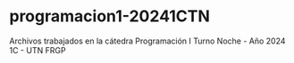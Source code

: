 # programacion1-20241CTN
Archivos trabajados en la cátedra Programación I Turno Noche - Año 2024 1C - UTN FRGP
